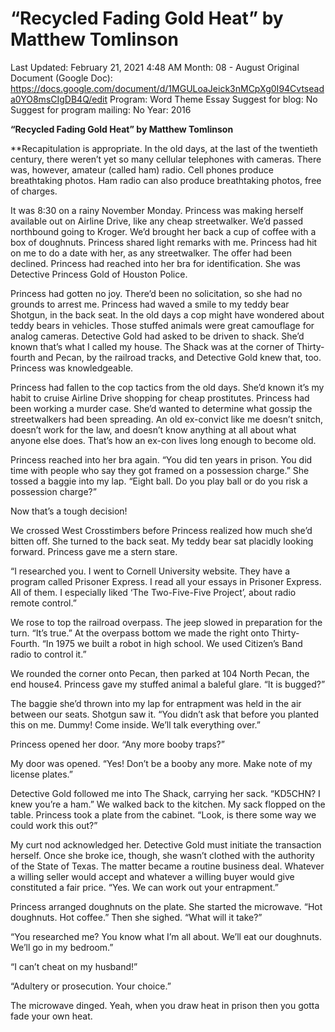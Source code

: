 # “Recycled Fading Gold Heat” by Matthew Tomlinson

Last Updated: February 21, 2021 4:48 AM
Month: 08 - August
Original Document (Google Doc): https://docs.google.com/document/d/1MGULoaJeick3nMCpXg0I94Cvtseada0YO8msCIgDB4Q/edit
Program: Word Theme Essay
Suggest for blog: No
Suggest for program mailing: No
Year: 2016

**“Recycled Fading Gold Heat” by Matthew Tomlinson**

**Recapitulation is appropriate. In the old days, at the last of the twentieth century, there weren’t yet so many cellular telephones with cameras. There was, however, amateur (called ham) radio. Cell phones produce breathtaking photos. Ham radio can also produce breathtaking photos, free of charges.

It was 8:30 on a rainy November Monday. Princess was making herself available out on Airline Drive, like any cheap streetwalker. We’d passed northbound going to Kroger. We’d brought her back a cup of coffee with a box of doughnuts. Princess shared light remarks with me. Princess had hit on me to do a date with her, as any streetwalker. The offer had been declined. Princess had reached into her bra for identification. She was Detective Princess Gold of Houston Police.

Princess had gotten no joy. There’d been no solicitation, so she had no grounds to arrest me. Princess had waved a smile to my teddy bear Shotgun, in the back seat. In the old days a cop might have wondered about teddy bears in vehicles. Those stuffed animals were great camouflage for analog cameras. Detective Gold had asked to be driven to shack. She’d known that’s what I called my house. The Shack was at the corner of Thirty-fourth and Pecan, by the railroad tracks, and Detective Gold knew that, too. Princess was knowledgeable.

Princess had fallen to the cop tactics from the old days. She’d known it’s my habit to cruise Airline Drive shopping for cheap prostitutes. Princess had been working a murder case. She’d wanted to determine what gossip the streetwalkers had been spreading. An old ex-convict like me doesn’t snitch, doesn’t work for the law, and doesn’t know anything at all about what anyone else does. That’s how an ex-con lives long enough to become old.

Princess reached into her bra again. “You did ten years in prison. You did time with people who say they got framed on a possession charge.” She tossed a baggie into my lap. “Eight ball. Do you play ball or do you risk a possession charge?”

Now that’s a tough decision!

We crossed West Crosstimbers before Princess realized how much she’d bitten off. She turned to the back seat. My teddy bear sat placidly looking forward. Princess gave me a stern stare.

“I researched you. I went to Cornell University website. They have a program called Prisoner Express. I read all your essays in Prisoner Express. All of them. I especially liked ‘The Two-Five-Five Project’, about radio remote control.”

We rose to top the railroad overpass. The jeep slowed in preparation for the turn. “It’s true.” At the overpass bottom we made the right onto Thirty-Fourth. “In 1975 we built a robot in high school. We used Citizen’s Band radio to control it.”

We rounded the corner onto Pecan, then parked at 104 North Pecan, the end house4. Princess gave my stuffed animal a baleful glare. “It is bugged?”

The baggie she’d thrown into my lap for entrapment was held in the air between our seats. Shotgun saw it. “You didn’t ask that before you planted this on me. Dummy! Come inside. We’ll talk everything over.”

Princess opened her door. “Any more booby traps?”

My door was opened. “Yes! Don’t be a booby any more. Make note of my license plates.”

Detective Gold followed me into The Shack, carrying her sack. “KD5CHN? I knew you’re a ham.” We walked back to the kitchen. My sack flopped on the table. Princess took a plate from the cabinet. “Look, is there some way we could work this out?”

My curt nod acknowledged her. Detective Gold must initiate the transaction herself. Once she broke ice, though, she wasn’t clothed with the authority of the State of Texas. The matter became a routine business deal. Whatever a willing seller would accept and whatever a willing buyer would give constituted a fair price. “Yes. We can work out your entrapment.”

Princess arranged doughnuts on the plate. She started the microwave. “Hot doughnuts. Hot coffee.” Then she sighed. “What will it take?”

“You researched me? You know what I’m all about. We’ll eat our doughnuts. We’ll go in my bedroom.”

“I can’t cheat on my husband!”

“Adultery or prosecution. Your choice.”

The microwave dinged. Yeah, when you draw heat in prison then you gotta fade your own heat.